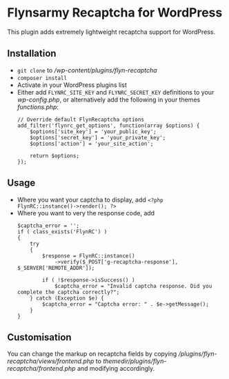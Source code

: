 # Flynsarmy Recaptcha for WordPress

This plugin adds extremely lightweight recaptcha support for WordPress.


## Installation

* `git clone` to */wp-content/plugins/flyn-recaptcha*
* `composer install`
* Activate in your WordPress plugins list
* Either add `FLYNRC_SITE_KEY` and `FLYNRC_SECRET_KEY` definitions to your *wp-config.php*, or alternatively add the following in your themes *functions.php*:
    ```
    // Override default FlynRecaptcha options
    add_filter('flynrc_get_options', function(array $options) {
        $options['site_key'] = 'your_public_key';
        $options['secret_key'] = 'your_private_key';
        $options['action'] = 'your_site_action';
    
        return $options;
    });
    ```


## Usage

* Where you want your captcha to display, add `<?php FlynRC::instance()->render(); ?>`
* Where you want to very the response code, add 
    ```
    $captcha_error = '';
    if ( class_exists('FlynRC') )
    {
        try
        {
            $response = FlynRC::instance()
                ->verify($_POST['g-recaptcha-response'], $_SERVER['REMOTE_ADDR']);
    
            if ( !$response->isSuccess() )
                $captcha_error = "Invalid captcha response. Did you complete the captcha correctly?";
        } catch (Exception $e) {
            $captcha_error = "Captcha error: " . $e->getMessage();
        }
    }
    ```
    
## Customisation

You can change the markup on recaptcha fields by copying */plugins/flyn-recaptcha/views/frontend.php* to *$themedir$/plugins/flyn-recaptcha/frontend.php* and modifying accordingly.